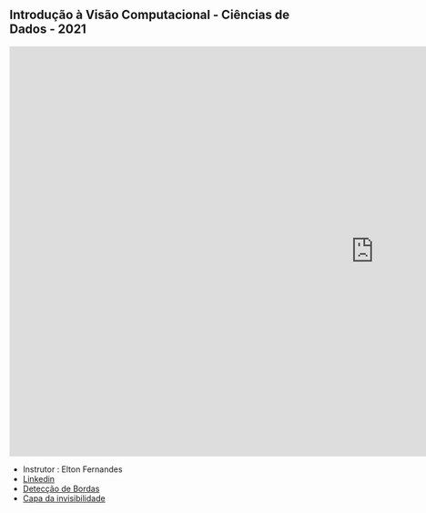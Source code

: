 

## Introdução à Visão Computacional - Ciências de Dados - 2021

<iframe width="1280" height="720" src="https://www.youtube.com/embed/ACyWgh1wcI0" title="YouTube video player" frameborder="0" allow="accelerometer; autoplay; clipboard-write; encrypted-media; gyroscope; picture-in-picture" allowfullscreen></iframe>

- Instrutor :  Elton Fernandes 
- [Linkedin](https://www.linkedin.com/in/eltonfernandesdossantos/)
- [Detecção de Bordas](https://grupo-opencv-br.github.io/posts/cap1/)
- [Capa da invisibilidade](https://visioncompy.com/capa-de-invisibilidade-usando-opencv/)
